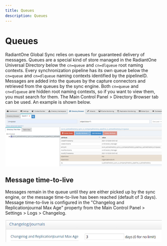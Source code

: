 ```yaml
---
title: Queues
description: Queues
---
```


# Queues

RadiantOne Global Sync relies on queues for guaranteed delivery of messages. Queues are a special kind of store managed in the RadiantOne Universal Directory below the `cn=queue` and `cn=dlqueue` root naming contexts. Every synchronization pipeline has its own queue below the `cn=queue` and `cn=dlqueue` naming contexts identified by the pipelineID. Messages are added into the queues by the capture connectors and retrieved from the queues by the sync engine. Both `cn=queue` and `cn=dlqueue` are hidden root naming contexts, so if you want to view them, you must search for them. The Main Control Panel > Directory Browser tab can be used. An example is shown below.

![The Directory Browser tab in the Main Control Panel with search results for "(objectclass=*)"](../media/image18.png)

## Message time-to-live

Messages remain in the queue until they are either picked up by the sync engine, or the message time-to-live has been reached (default of 3 days). Message time-to-live is configured in the "Changelog and Replicationjournal Max Age" property from the Main Control Panel > Settings > Logs > Changelog.

![Message Time-to-live Enforced by the Global Sync Queues](../media/image19.png)
